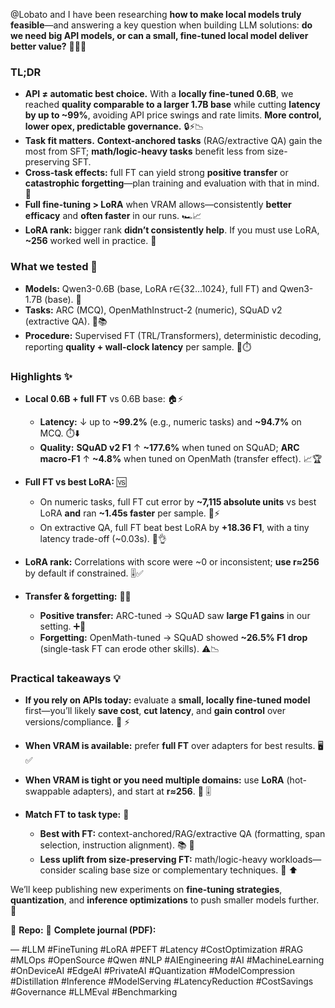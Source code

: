 @Lobato and I have been researching **how to make local models truly feasible**—and answering a key question when building LLM solutions: **do we need big API models, or can a small, fine-tuned local model deliver better value?** 🤔💸🚀

### TL;DR

* **API ≠ automatic best choice.** With a **locally fine-tuned 0.6B**, we reached **quality comparable to a larger 1.7B base** while cutting **latency by up to ~99%**, avoiding API price swings and rate limits. **More control, lower opex, predictable governance.** 🔒⚡📉
* **Task fit matters.** **Context-anchored tasks** (RAG/extractive QA) gain the most from SFT; **math/logic-heavy tasks** benefit less from size-preserving SFT.
* **Cross-task effects:** full FT can yield strong **positive transfer** or **catastrophic forgetting**—plan training and evaluation with that in mind. 🧪
* **Full fine-tuning > LoRA** when VRAM allows—consistently **better efficacy** and **often faster** in our runs. 🏎️📈
* **LoRA rank:** bigger rank **didn’t consistently help**. If you must use LoRA, **~256** worked well in practice. 🧩

### What we tested 🧪

* **Models:** Qwen3-0.6B (base, LoRA r∈{32…1024}, full FT) and Qwen3-1.7B (base). 🤖
* **Tasks:** ARC (MCQ), OpenMathInstruct-2 (numeric), SQuAD v2 (extractive QA). 🧠📚
* **Procedure:** Supervised FT (TRL/Transformers), deterministic decoding, reporting **quality + wall-clock latency** per sample. 🧬⏱️

### Highlights ✨

* **Local 0.6B + full FT** vs 0.6B base: 🏠⚡

  * **Latency:** ↓ up to **~99.2%** (e.g., numeric tasks) and **~94.7%** on MCQ. ⏱️⬇️
  * **Quality:** **SQuAD v2 F1** ↑ **~177.6%** when tuned on SQuAD; **ARC macro-F1** ↑ **~4.8%** when tuned on OpenMath (transfer effect). 📈🏆
* **Full FT vs best LoRA:** 🆚

  * On numeric tasks, full FT cut error by **~7,115 absolute units** vs best LoRA **and** ran **~1.45s faster** per sample. 🔢⚡
  * On extractive QA, full FT beat best LoRA by **+18.36 F1**, with a tiny latency trade-off (~0.03s). 📝👌
* **LoRA rank:** Correlations with score were ~0 or inconsistent; **use r≈256** by default if constrained. 🎚️✅
* **Transfer & forgetting:** 🔁🧠

  * **Positive transfer:** ARC-tuned → SQuAD saw **large F1 gains** in our setting. ➕🚀
  * **Forgetting:** OpenMath-tuned → SQuAD showed **~26.5% F1 drop** (single-task FT can erode other skills). ⚠️📉

### Practical takeaways 💡

* **If you rely on APIs today:** evaluate a **small, locally fine-tuned model** first—you’ll likely **save cost**, **cut latency**, and **gain control** over versions/compliance. 💸 ⚡
* **When VRAM is available:** prefer **full FT** over adapters for best results. 🖥️ ✅
* **When VRAM is tight or you need multiple domains:** use **LoRA** (hot-swappable adapters), and start at **r≈256**. 🔁 🎚️
* **Match FT to task type:** 🎯

  * **Best with FT:** context-anchored/RAG/extractive QA (formatting, span selection, instruction alignment). 📚 🔗
  * **Less uplift from size-preserving FT:** math/logic-heavy workloads—consider scaling base size or complementary techniques. 🧮 ⬆️

We’ll keep publishing new experiments on **fine-tuning strategies**, **quantization**, and **inference optimizations** to push smaller models further. 🔬

🔗 **Repo:** <add your repo link>
📔 **Complete journal (PDF):** <add your journal link>

—
#LLM #FineTuning #LoRA #PEFT #Latency #CostOptimization #RAG #MLOps #OpenSource #Qwen #NLP #AIEngineering #AI #MachineLearning #OnDeviceAI #EdgeAI #PrivateAI #Quantization #ModelCompression #Distillation #Inference #ModelServing #LatencyReduction #CostSavings #Governance #LLMEval #Benchmarking

